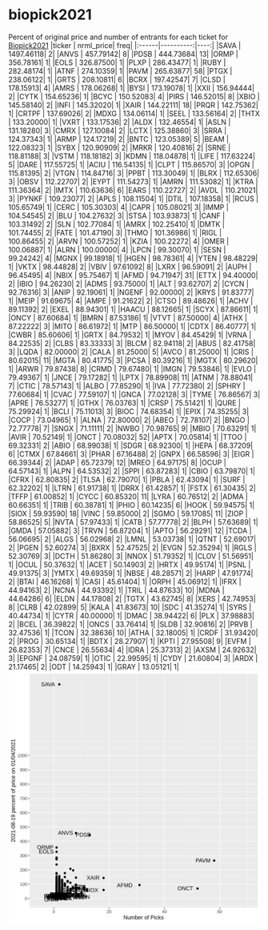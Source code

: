 # biopick2021
Percent of original price and number of entrants for each ticket for [Biopick2021](https://twitter.com/hashtag/Biopick2021)
|ticker | nrml_price| freq|
|:------|----------:|----:|
|SAVA   | 1497.46118|    2|
|ANVS   |  457.79142|    8|
|PDSB   |  444.73684|   13|
|ORMP   |  356.78161|    1|
|EOLS   |  326.87500|    1|
|PLXP   |  286.43477|    1|
|RUBY   |  282.48174|    1|
|ATNF   |  274.10359|    1|
|PAVM   |  265.63877|   58|
|PTGX   |  238.06122|    1|
|GRTS   |  208.10811|    6|
|BCRX   |  197.42547|    7|
|CLSD   |  178.15913|    4|
|AMRS   |  178.06268|    1|
|BYSI   |  173.19078|    1|
|XXII   |  156.94444|    2|
|CYTK   |  154.65236|    1|
|BCYC   |  150.52083|    4|
|PIRS   |  146.52015|    8|
|XBIO   |  145.58140|    2|
|INFI   |  145.32020|    1|
|XAIR   |  144.22111|   18|
|PRQR   |  142.75362|    1|
|CRTPF  |  137.69026|    2|
|MDXG   |  134.06114|    1|
|SEEL   |  133.56164|    2|
|THTX   |  133.20000|    1|
|VXRT   |  133.17536|    2|
|ALDX   |  132.46554|    1|
|ASLN   |  131.18280|    3|
|CMRX   |  127.10084|    2|
|LCTX   |  125.38860|    3|
|SRRA   |  124.37343|    1|
|ARMP   |  124.17219|    2|
|BNTC   |  123.05389|    5|
|BEAM   |  122.08323|    1|
|SYBX   |  120.90909|    2|
|MRKR   |  120.40816|    2|
|SRNE   |  118.81188|    3|
|VSTM   |  118.18182|    3|
|KDMN   |  118.04878|    1|
|LIFE   |  117.63224|    5|
|DARE   |  117.55725|    1|
|ACIU   |  116.54135|    1|
|CLPT   |  115.86570|    3|
|OPGN   |  115.81395|    2|
|VTGN   |  114.84716|    3|
|PPBT   |  113.30049|    1|
|BLRX   |  112.65306|    3|
|OBSV   |  112.22707|    2|
|EYPT   |  111.54273|    1|
|AMRN   |  111.53082|    1|
|KTRA   |  111.36364|    2|
|IMTX   |  110.63636|    6|
|EARS   |  110.22727|    2|
|AVDL   |  110.21021|    3|
|PYNKF  |  109.23077|    2|
|APLS   |  108.11504|    1|
|DTIL   |  107.18358|    1|
|RCUS   |  105.65749|    1|
|CERC   |  105.30303|    4|
|CAPR   |  105.08021|    3|
|IMMP   |  104.54545|    2|
|BLU    |  104.27632|    3|
|STSA   |  103.93873|    1|
|CANF   |  103.31492|    2|
|SLN    |  102.77084|    1|
|AMRX   |  102.25410|    1|
|DMTK   |  101.74455|    2|
|FATE   |  101.47190|    3|
|THMO   |  101.36986|    1|
|RIGL   |  100.86455|    2|
|ARVN   |  100.57252|    1|
|KZIA   |  100.22272|    4|
|OMER   |  100.06887|    1|
|ALRN   |  100.00000|    4|
|LPCN   |   99.30070|    1|
|SESN   |   99.24242|    4|
|MGNX   |   99.18918|    1|
|HGEN   |   98.78361|    4|
|YTEN   |   98.48229|    1|
|VKTX   |   98.44828|    2|
|VBIV   |   97.61092|    8|
|LXRX   |   96.59091|    2|
|AUPH   |   96.45495|    4|
|NBIX   |   95.75467|    1|
|AFMD   |   94.71947|   31|
|ETTX   |   94.40000|    2|
|IBIO   |   94.26230|    2|
|ADMS   |   93.75000|    1|
|ALT    |   93.62707|    2|
|CYCN   |   92.76316|    3|
|ANIP   |   92.19061|    1|
|NGENF  |   92.00000|    2|
|KRYS   |   91.83777|    1|
|MEIP   |   91.69675|    4|
|AMPE   |   91.21622|    2|
|CTSO   |   89.48626|    1|
|ACHV   |   89.11392|    2|
|EXEL   |   88.94301|    1|
|HAACU  |   88.12665|    1|
|SCYX   |   87.86611|    1|
|ONCY   |   87.60684|    1|
|BMRN   |   87.53186|    1|
|VTVT   |   87.50000|    4|
|ATHX   |   87.22222|    3|
|MITO   |   86.61972|    1|
|MTP    |   86.50000|    1|
|CDTX   |   86.40777|    1|
|CWBR   |   85.60606|    1|
|GRTX   |   84.79532|    1|
|MYOV   |   84.45429|    1|
|VRNA   |   84.22535|    2|
|CLBS   |   83.33333|    3|
|BLCM   |   82.94118|    2|
|ABUS   |   82.41758|    3|
|LQDA   |   82.00000|    2|
|CALA   |   81.25000|    5|
|AVCO   |   81.25000|    1|
|CRIS   |   80.62015|   11|
|MGTA   |   80.41775|    3|
|PCSA   |   80.39216|    1|
|MGTX   |   80.29620|    1|
|ARWR   |   79.87438|    8|
|CRMD   |   79.67480|    1|
|IMGN   |   79.53846|    1|
|EVLO   |   79.49367|    1|
|JNCE   |   79.17282|    1|
|LPTX   |   78.89908|   11|
|ATNM   |   78.88041|    7|
|CTIC   |   78.57143|    1|
|ALBO   |   77.85290|    1|
|IVA    |   77.72380|    2|
|SPHRY  |   77.60684|    1|
|CVAC   |   77.59107|    1|
|GNCA   |   77.02128|    3|
|TYME   |   76.86567|    3|
|APRE   |   76.53277|    1|
|GTHX   |   76.03763|    1|
|CRSP   |   75.51421|    1|
|QURE   |   75.29924|    1|
|BCLI   |   75.11013|    3|
|BIOC   |   74.68354|    1|
|EPIX   |   74.35255|    3|
|COCP   |   73.04965|    1|
|ALNA   |   72.80000|    2|
|ABEO   |   72.78107|    2|
|BNGO   |   72.77778|    7|
|SNGX   |   71.11111|    2|
|NWBO   |   70.98765|    9|
|MBIO   |   70.63291|    1|
|AVIR   |   70.52149|    1|
|ONCT   |   70.08032|   52|
|APTX   |   70.05814|    1|
|TTOO   |   69.32331|    2|
|ABIO   |   68.99038|    1|
|SDGR   |   68.92300|    1|
|HEPA   |   68.37209|    6|
|CTMX   |   67.84661|    3|
|PHAR   |   67.16488|    2|
|GNPX   |   66.58596|    3|
|EIGR   |   66.39344|    2|
|ADAP   |   65.72379|   12|
|MREO   |   64.97175|    8|
|OCUP   |   64.57143|    1|
|ALPN   |   64.53532|    2|
|SPPI   |   63.87283|    1|
|CBIO   |   63.79870|    1|
|CFRX   |   62.80835|    2|
|TLSA   |   62.79070|    1|
|PBLA   |   62.43094|    1|
|SURF   |   62.32202|    1|
|LTRN   |   61.91738|    1|
|DRRX   |   61.42857|    1|
|FSTX   |   61.30435|    2|
|TFFP   |   61.00852|    1|
|CYCC   |   60.85320|   11|
|LYRA   |   60.76512|    2|
|ADMA   |   60.66351|    1|
|TRIB   |   60.38781|    1|
|PHIO   |   60.14235|    6|
|HOOK   |   59.94575|    1|
|SIOX   |   59.93590|   18|
|VINC   |   59.85000|    2|
|SGMO   |   59.17085|   11|
|ZIOP   |   58.86525|    5|
|NVTA   |   57.97433|    1|
|CATB   |   57.77778|    2|
|BLPH   |   57.63689|    1|
|GMDA   |   57.05882|    3|
|TRVN   |   56.87204|    1|
|APTO   |   56.29291|   12|
|TCDA   |   56.06695|    2|
|ALGS   |   56.02968|    2|
|LMNL   |   53.03738|    1|
|QTNT   |   52.69017|    2|
|PGEN   |   52.60274|    3|
|BXRX   |   52.47525|    2|
|EVGN   |   52.35294|    1|
|RGLS   |   52.30769|    3|
|DCTH   |   51.86280|    3|
|NNOX   |   51.79352|    1|
|CLOV   |   51.56951|    1|
|OCUL   |   50.37632|    1|
|ACET   |   50.14903|    2|
|HRTX   |   49.95174|    1|
|PSNL   |   49.91375|    3|
|YMTX   |   49.69359|    1|
|NBSE   |   48.28571|    2|
|HARP   |   47.91774|    2|
|BTAI   |   46.16268|    1|
|CASI   |   45.61404|    1|
|ORPH   |   45.06912|    1|
|IFRX   |   44.94163|    2|
|NCNA   |   44.93392|    1|
|TRIL   |   44.87633|   10|
|MDNA   |   44.64286|    6|
|ELDN   |   44.17808|    2|
|TGTX   |   43.62745|    8|
|XERS   |   42.74953|    8|
|CLRB   |   42.02899|    5|
|KALA   |   41.83673|   10|
|SDC    |   41.35274|    1|
|SYRS   |   40.44734|    1|
|CYTR   |   40.00000|    1|
|DMAC   |   38.94422|    6|
|PLX    |   37.98883|    2|
|BCEL   |   36.39822|    1|
|ONCS   |   33.76414|    1|
|SLDB   |   32.90816|    2|
|PRVB   |   32.47536|    1|
|TCON   |   32.38636|   10|
|ATHA   |   32.18005|    1|
|CRDF   |   31.93420|    2|
|PROG   |   30.65134|    1|
|BDTX   |   28.27907|    1|
|KPTI   |   27.95508|    9|
|EVFM   |   26.82353|    7|
|CNCE   |   26.55634|    4|
|IDRA   |   25.37313|    2|
|AXSM   |   24.92632|    3|
|EPGNF  |   24.08759|    1|
|OTIC   |   22.99595|    1|
|CYDY   |   21.60804|    3|
|ARDX   |   21.17465|    2|
|ODT    |   14.25943|    1|
|GRAY   |   13.05121|    1|
![retvspicks](biopicks.png?raw=true)

